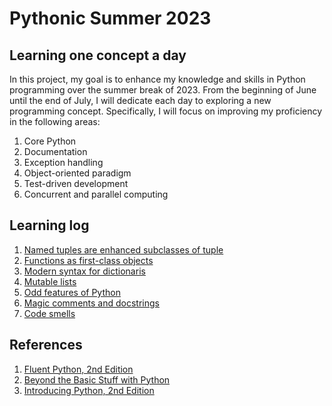 # Pythonic Summer 2023

## Learning one concept a day

In this project, my goal is to enhance my knowledge and skills in Python programming over the summer break of 2023. From the beginning of June until the end of July, I will dedicate each day to exploring a new programming concept. Specifically, I will focus on improving my proficiency in the following areas:

1. Core Python
2. Documentation
2. Exception handling
3. Object-oriented paradigm
4. Test-driven development
5. Concurrent and parallel computing

## Learning log

1. [Named tuples are enhanced subclasses of tuple](./01-namedtuples.ipynb)
2. [Functions as first-class objects](./02-functions-are-first-class-objects.ipynb)
3. [Modern syntax for dictionaris](./03-modern-syntax-for-dictionaries.ipynb)
4. [Mutable lists](./04-mutable-lists.ipynb)
5. [Odd features of Python](./05-odd-features-of-pythonipynb)
6. [Magic comments and docstrings](./06-magic-comments-and-docstrings.ipynb)
7. [Code smells](./07-code-smells.ipynb)

## References

1. [Fluent Python, 2nd Edition](https://www.oreilly.com/library/view/fluent-python-2nd/9781492056348/)
2. [Beyond the Basic Stuff with Python](https://www.oreilly.com/library/view/beyond-the-basic/9781098128203/)
3. [Introducing Python, 2nd Edition](https://www.oreilly.com/library/view/introducing-python-2nd/9781492051374/)
